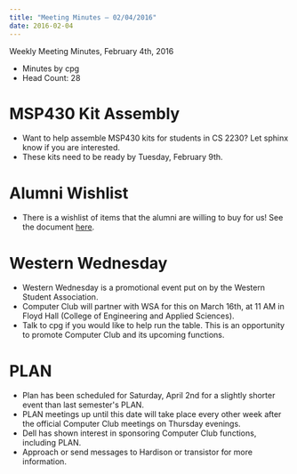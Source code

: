 ```yaml
---
title: "Meeting Minutes – 02/04/2016"
date: 2016-02-04
---
```

Weekly Meeting Minutes, February 4th, 2016

- Minutes by cpg
- Head Count: 28

# MSP430 Kit Assembly

- Want to help assemble MSP430 kits for students in CS 2230? Let sphinx know if you are interested.
- These kits need to be ready by Tuesday, February 9th.

# Alumni Wishlist

- There is a wishlist of items that the alumni are willing to buy for us! See the document [here](http://j.mp/cclubwishlist).

# Western Wednesday

- Western Wednesday is a promotional event put on by the Western Student Association.
- Computer Club will partner with WSA for this on March 16th, at 11 AM in Floyd Hall (College of Engineering and Applied Sciences). 
- Talk to cpg if you would like to help run the table. This is an opportunity to promote Computer Club and its upcoming functions.

# PLAN

- Plan has been scheduled for Saturday, April 2nd for a slightly shorter event than last semester's PLAN.
- PLAN meetings up until this date will take place every other week after the official Computer Club meetings on Thursday evenings.
- Dell has shown interest in sponsoring Computer Club functions, including PLAN.
- Approach or send messages to Hardison or transistor for more information.
